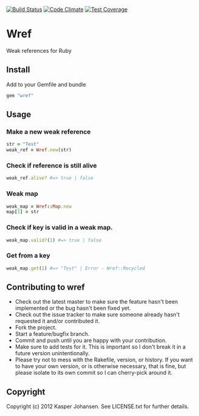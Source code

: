 [![Build Status](https://api.shippable.com/projects/540e7b9f3479c5ea8f9ec25e/badge?branchName=master)](https://app.shippable.com/projects/540e7b9f3479c5ea8f9ec25e/builds/latest)
[![Code Climate](https://codeclimate.com/github/kaspernj/wref/badges/gpa.svg)](https://codeclimate.com/github/kaspernj/wref)
[![Test Coverage](https://codeclimate.com/github/kaspernj/wref/badges/coverage.svg)](https://codeclimate.com/github/kaspernj/wref)

# Wref

Weak references for Ruby

## Install

Add to your Gemfile and bundle

```ruby
gem "wref"
```

## Usage

### Make a new weak reference

```ruby
str = "Test"
weak_ref = Wref.new(str)
```

### Check if reference is still alive

```ruby
weak_ref.alive? #=> true | false
```

### Weak map

```ruby
weak_map = Wref::Map.new
map[1] = str
```

### Check if key is valid in a weak map.

```ruby
weak_map.valid?(1) #=> true | false
```

### Get from a key

```ruby
weak_map.get(1) #=> "Test" | Error - Wref::Recycled
```

## Contributing to wref

* Check out the latest master to make sure the feature hasn't been implemented or the bug hasn't been fixed yet.
* Check out the issue tracker to make sure someone already hasn't requested it and/or contributed it.
* Fork the project.
* Start a feature/bugfix branch.
* Commit and push until you are happy with your contribution.
* Make sure to add tests for it. This is important so I don't break it in a future version unintentionally.
* Please try not to mess with the Rakefile, version, or history. If you want to have your own version, or is otherwise necessary, that is fine, but please isolate to its own commit so I can cherry-pick around it.

## Copyright

Copyright (c) 2012 Kasper Johansen. See LICENSE.txt for
further details.

